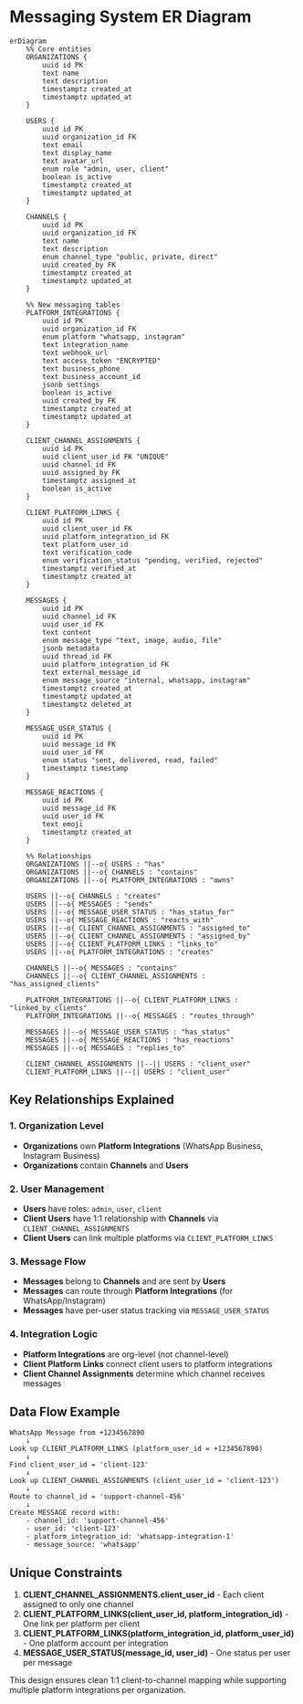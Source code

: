 # Messaging System ER Diagram

```mermaid
erDiagram
    %% Core entities
    ORGANIZATIONS {
        uuid id PK
        text name
        text description
        timestamptz created_at
        timestamptz updated_at
    }
    
    USERS {
        uuid id PK
        uuid organization_id FK
        text email
        text display_name
        text avatar_url
        enum role "admin, user, client"
        boolean is_active
        timestamptz created_at
        timestamptz updated_at
    }
    
    CHANNELS {
        uuid id PK
        uuid organization_id FK
        text name
        text description
        enum channel_type "public, private, direct"
        uuid created_by FK
        timestamptz created_at
        timestamptz updated_at
    }
    
    %% New messaging tables
    PLATFORM_INTEGRATIONS {
        uuid id PK
        uuid organization_id FK
        enum platform "whatsapp, instagram"
        text integration_name
        text webhook_url
        text access_token "ENCRYPTED"
        text business_phone
        text business_account_id
        jsonb settings
        boolean is_active
        uuid created_by FK
        timestamptz created_at
        timestamptz updated_at
    }
    
    CLIENT_CHANNEL_ASSIGNMENTS {
        uuid id PK
        uuid client_user_id FK "UNIQUE"
        uuid channel_id FK
        uuid assigned_by FK
        timestamptz assigned_at
        boolean is_active
    }
    
    CLIENT_PLATFORM_LINKS {
        uuid id PK
        uuid client_user_id FK
        uuid platform_integration_id FK
        text platform_user_id
        text verification_code
        enum verification_status "pending, verified, rejected"
        timestamptz verified_at
        timestamptz created_at
    }
    
    MESSAGES {
        uuid id PK
        uuid channel_id FK
        uuid user_id FK
        text content
        enum message_type "text, image, audio, file"
        jsonb metadata
        uuid thread_id FK
        uuid platform_integration_id FK
        text external_message_id
        enum message_source "internal, whatsapp, instagram"
        timestamptz created_at
        timestamptz updated_at
        timestamptz deleted_at
    }
    
    MESSAGE_USER_STATUS {
        uuid id PK
        uuid message_id FK
        uuid user_id FK
        enum status "sent, delivered, read, failed"
        timestamptz timestamp
    }
    
    MESSAGE_REACTIONS {
        uuid id PK
        uuid message_id FK
        uuid user_id FK
        text emoji
        timestamptz created_at
    }
    
    %% Relationships
    ORGANIZATIONS ||--o{ USERS : "has"
    ORGANIZATIONS ||--o{ CHANNELS : "contains"
    ORGANIZATIONS ||--o{ PLATFORM_INTEGRATIONS : "owns"
    
    USERS ||--o{ CHANNELS : "creates"
    USERS ||--o{ MESSAGES : "sends"
    USERS ||--o{ MESSAGE_USER_STATUS : "has_status_for"
    USERS ||--o{ MESSAGE_REACTIONS : "reacts_with"
    USERS ||--o{ CLIENT_CHANNEL_ASSIGNMENTS : "assigned_to"
    USERS ||--o{ CLIENT_CHANNEL_ASSIGNMENTS : "assigned_by"
    USERS ||--o{ CLIENT_PLATFORM_LINKS : "links_to"
    USERS ||--o{ PLATFORM_INTEGRATIONS : "creates"
    
    CHANNELS ||--o{ MESSAGES : "contains"
    CHANNELS ||--o{ CLIENT_CHANNEL_ASSIGNMENTS : "has_assigned_clients"
    
    PLATFORM_INTEGRATIONS ||--o{ CLIENT_PLATFORM_LINKS : "linked_by_clients"
    PLATFORM_INTEGRATIONS ||--o{ MESSAGES : "routes_through"
    
    MESSAGES ||--o{ MESSAGE_USER_STATUS : "has_status"
    MESSAGES ||--o{ MESSAGE_REACTIONS : "has_reactions"
    MESSAGES ||--o{ MESSAGES : "replies_to"
    
    CLIENT_CHANNEL_ASSIGNMENTS ||--|| USERS : "client_user"
    CLIENT_PLATFORM_LINKS ||--|| USERS : "client_user"
```

## Key Relationships Explained

### **1. Organization Level**
- **Organizations** own **Platform Integrations** (WhatsApp Business, Instagram Business)
- **Organizations** contain **Channels** and **Users**

### **2. User Management**
- **Users** have roles: `admin`, `user`, `client`
- **Client Users** have 1:1 relationship with **Channels** via `CLIENT_CHANNEL_ASSIGNMENTS`
- **Client Users** can link multiple platforms via `CLIENT_PLATFORM_LINKS`

### **3. Message Flow**
- **Messages** belong to **Channels** and are sent by **Users**
- **Messages** can route through **Platform Integrations** (for WhatsApp/Instagram)
- **Messages** have per-user status tracking via `MESSAGE_USER_STATUS`

### **4. Integration Logic**
- **Platform Integrations** are org-level (not channel-level)
- **Client Platform Links** connect client users to platform integrations
- **Client Channel Assignments** determine which channel receives messages

## Data Flow Example

```
WhatsApp Message from +1234567890
    ↓
Look up CLIENT_PLATFORM_LINKS (platform_user_id = +1234567890)
    ↓
Find client_user_id = 'client-123'
    ↓
Look up CLIENT_CHANNEL_ASSIGNMENTS (client_user_id = 'client-123')
    ↓
Route to channel_id = 'support-channel-456'
    ↓
Create MESSAGE record with:
    - channel_id: 'support-channel-456'
    - user_id: 'client-123'
    - platform_integration_id: 'whatsapp-integration-1'
    - message_source: 'whatsapp'
```

## Unique Constraints

1. **CLIENT_CHANNEL_ASSIGNMENTS.client_user_id** - Each client assigned to only one channel
2. **CLIENT_PLATFORM_LINKS(client_user_id, platform_integration_id)** - One link per platform per client
3. **CLIENT_PLATFORM_LINKS(platform_integration_id, platform_user_id)** - One platform account per integration
4. **MESSAGE_USER_STATUS(message_id, user_id)** - One status per user per message

This design ensures clean 1:1 client-to-channel mapping while supporting multiple platform integrations per organization.